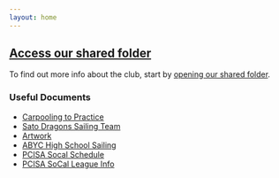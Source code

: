 ```yaml
---
layout: home
---
```

## [Access our shared folder](https://drive.google.com/drive/folders/0B7xS-e7S036gT0QzNGpURHl4LTA) 

To find out more info about the club, start by [opening our shared folder](https://drive.google.com/drive/folders/0B7xS-e7S036gT0QzNGpURHl4LTA). 


### Useful Documents

-  <a href="https://docs.google.com/spreadsheets/d/1eAKhzrFJqeELLPXLTx84JusSXgjkApFhgV6kSe_g7yA/edit#gid=0" rel="nofollow" target="_blank">Carpooling to Practice</a>
-  <a href="https://docs.google.com/document/d/1r6rolxUriRyGGoCFj3L0xZI5NrpF6LRfX-YenjhCK1U/edit" rel="nofollow" target="_blank">Sato Dragons Sailing Team</a>
-  <a href="https://drive.google.com/drive/folders/0B1BmCT4HlfrzVUF1TVdYdkxsaUk" rel="nofollow" target="_blank">Artwork</a>
-  [ABYC High School Sailing](https://abyc.org/high-school-sailing/high-school)
-  [PCISA Socal Schedule](https://pcisa.hssailing.org/schedule/socal/2017/2018/socal)
-  [PCISA SoCal League Info](https://pcisa.hssailing.org/leagues/SoCal/socal-s)


